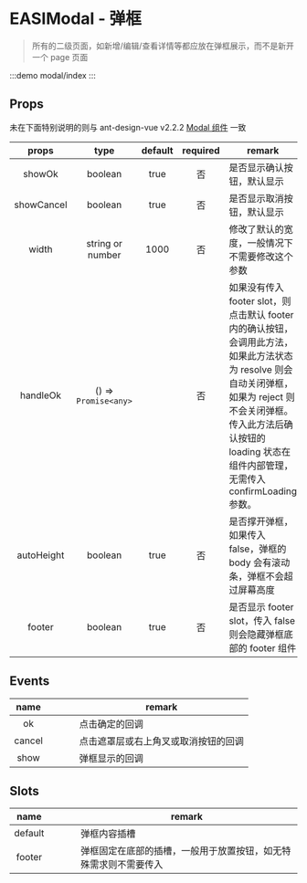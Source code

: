 # EASIModal - 弹框

> 所有的二级页面，如新增/编辑/查看详情等都应放在弹框展示，而不是新开一个 page 页面

:::demo
modal/index
:::

## Props

未在下面特别说明的则与 ant-design-vue v2.2.2 [Modal 组件](https://2x.antdv.com/components/modal-cn) 一致

|   props    |         type         | default | required | remark                                                                                                                                                                                                                             |
| :--------: | :------------------: | :-----: | :------: | -------------- |
|   showOk   |       boolean        |  true   |    否    | 是否显示确认按钮，默认显示                                                                                                                                                                                                         |
| showCancel |       boolean        |  true   |    否    | 是否显示取消按钮，默认显示                                                                                                                                                                                                         |
|   width    |   string or number   |  1000   |    否    | 修改了默认的宽度，一般情况下不需要修改这个参数                                                                                                                                                                                     |
|  handleOk  | () => `Promise<any>` |         |    否    | 如果没有传入 footer slot，则点击默认 footer 内的确认按钮，会调用此方法，如果此方法状态为 resolve 则会自动关闭弹框，如果为 reject 则不会关闭弹框。传入此方法后确认按钮的 loading 状态在组件内部管理，无需传入 confirmLoading 参数。 |
| autoHeight |       boolean        |  true   |    否    | 是否撑开弹框，如果传入 false，弹框的 body 会有滚动条，弹框不会超过屏幕高度                                                                                                                                                         |
|   footer   |       boolean        |  true   |    否    | 是否显示 footer slot，传入 false 则会隐藏弹框底部的 footer 组件                                                                                                                                                                    |

## Events

|  name  |    |  |  | remark  |
| :--------: | :------------------: | :-----: | :------: | -------------- |
|   ok   |||| 点击确定的回调     |
| cancel |||| 点击遮罩层或右上角叉或取消按钮的回调 |
|  show  |||| 弹框显示的回调                       |

## Slots

|  name  |    |  |  | remark  |
| :--------: | :------------------: | :-----: | :------: | -------------- |
| default |||| 弹框内容插槽                                  |
| footer  |||| 弹框固定在底部的插槽，一般用于放置按钮，如无特殊需求则不需要传入 |
